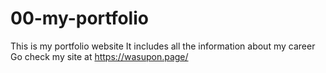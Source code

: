 # 00-my-portfolio

This is my portfolio website
It includes all the information about my career
Go check my site at https://wasupon.page/
